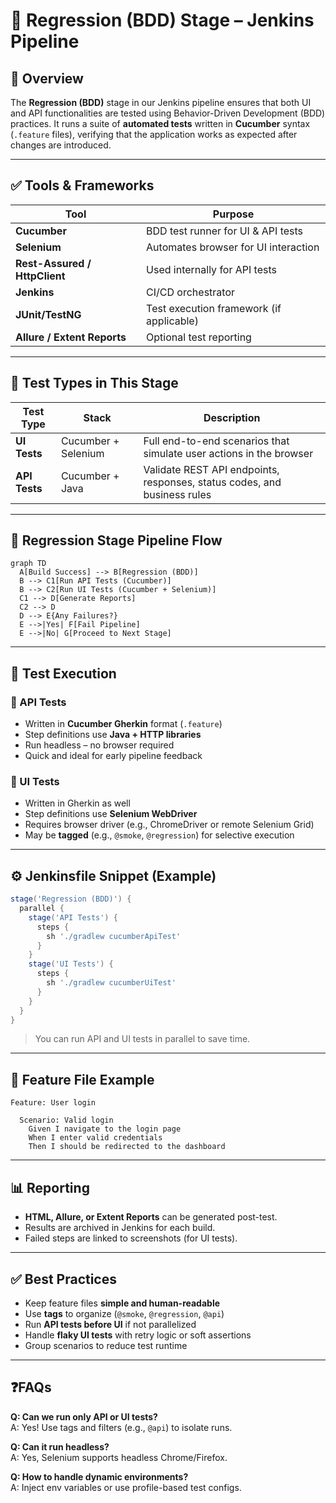 # 🧪 Regression (BDD) Stage – Jenkins Pipeline

## 📌 Overview

The **Regression (BDD)** stage in our Jenkins pipeline ensures that both UI and API functionalities are tested using Behavior-Driven Development (BDD) practices. It runs a suite of **automated tests** written in **Cucumber** syntax (`.feature` files), verifying that the application works as expected after changes are introduced.

---

## ✅ Tools & Frameworks

| Tool        | Purpose                             |
|-------------|--------------------------------------|
| **Cucumber**| BDD test runner for UI & API tests   |
| **Selenium**| Automates browser for UI interaction |
| **Rest-Assured / HttpClient** | Used internally for API tests |
| **Jenkins** | CI/CD orchestrator                   |
| **JUnit/TestNG** | Test execution framework (if applicable) |
| **Allure / Extent Reports** | Optional test reporting |

---

## 🧩 Test Types in This Stage

| Test Type | Stack | Description |
|-----------|-------|-------------|
| **UI Tests** | Cucumber + Selenium | Full end-to-end scenarios that simulate user actions in the browser |
| **API Tests** | Cucumber + Java | Validate REST API endpoints, responses, status codes, and business rules |

---

## 🔁 Regression Stage Pipeline Flow

```mermaid
graph TD
  A[Build Success] --> B[Regression (BDD)]
  B --> C1[Run API Tests (Cucumber)]
  B --> C2[Run UI Tests (Cucumber + Selenium)]
  C1 --> D[Generate Reports]
  C2 --> D
  D --> E{Any Failures?}
  E -->|Yes| F[Fail Pipeline]
  E -->|No| G[Proceed to Next Stage]
```

---

## 🧪 Test Execution

### 🔹 API Tests
- Written in **Cucumber Gherkin** format (`.feature`)
- Step definitions use **Java + HTTP libraries**
- Run headless – no browser required
- Quick and ideal for early pipeline feedback

### 🔹 UI Tests
- Written in Gherkin as well
- Step definitions use **Selenium WebDriver**
- Requires browser driver (e.g., ChromeDriver or remote Selenium Grid)
- May be **tagged** (e.g., `@smoke`, `@regression`) for selective execution

---

## ⚙️ Jenkinsfile Snippet (Example)

```groovy
stage('Regression (BDD)') {
  parallel {
    stage('API Tests') {
      steps {
        sh './gradlew cucumberApiTest'
      }
    }
    stage('UI Tests') {
      steps {
        sh './gradlew cucumberUiTest'
      }
    }
  }
}
```

> You can run API and UI tests in parallel to save time.

---

## 📝 Feature File Example

```gherkin
Feature: User login

  Scenario: Valid login
    Given I navigate to the login page
    When I enter valid credentials
    Then I should be redirected to the dashboard
```

---

## 📊 Reporting

- **HTML, Allure, or Extent Reports** can be generated post-test.
- Results are archived in Jenkins for each build.
- Failed steps are linked to screenshots (for UI tests).

---

## ✅ Best Practices

- Keep feature files **simple and human-readable**
- Use **tags** to organize (`@smoke`, `@regression`, `@api`)
- Run **API tests before UI** if not parallelized
- Handle **flaky UI tests** with retry logic or soft assertions
- Group scenarios to reduce test runtime

---

## ❓FAQs

**Q: Can we run only API or UI tests?**  
A: Yes! Use tags and filters (e.g., `@api`) to isolate runs.

**Q: Can it run headless?**  
A: Yes, Selenium supports headless Chrome/Firefox.

**Q: How to handle dynamic environments?**  
A: Inject env variables or use profile-based test configs.
